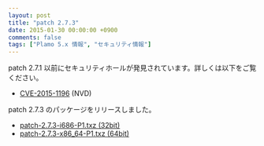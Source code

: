 ```yaml
---
layout: post
title: "patch 2.7.3"
date: 2015-01-30 00:00:00 +0900
comments: false
tags: ["Plamo 5.x 情報", "セキュリティ情報"]
---
```


patch 2.7.1 以前にセキュリティホールが発見されています。詳しくは以下をご覧ください。

* [CVE-2015-1196](https://web.nvd.nist.gov/view/vuln/detail?vulnId=CVE-2015-1196) (NVD)

patch 2.7.3 のパッケージをリリースしました。

* [patch-2.7.3-i686-P1.txz (32bit)](ftp://plamo.linet.gr.jp/pub/Plamo-5.x/x86/plamo/01_minimum/devel.txz/patch-2.7.3-i686-P1.txz)
* [patch-2.7.3-x86_64-P1.txz (64bit)](ftp://plamo.linet.gr.jp/pub/Plamo-5.x/x86_64/plamo/01_minimum/devel.txz/patch-2.7.3-x86_64-P1.txz)
